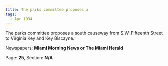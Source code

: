 ```yaml
---  
title: The parks committee proposes a  
tags:  
  - Apr 1934  
---  
```

  
The parks committee proposes a south causeway from S.W. Fifteenth Street to Virginia Key and Key Biscayne.  
  
Newspapers: **Miami Morning News or The Miami Herald**  
  
Page: **25**, Section: **N/A** 
